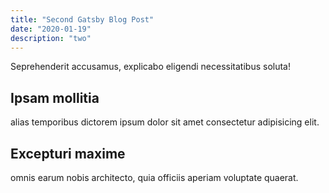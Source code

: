 ```yaml
---
title: "Second Gatsby Blog Post"
date: "2020-01-19"
description: "two"
---
```

Seprehenderit accusamus, explicabo eligendi necessitatibus soluta!

## Ipsam mollitia

alias temporibus dictorem ipsum dolor sit amet consectetur adipisicing elit.

## Excepturi maxime

omnis earum nobis architecto, quia officiis aperiam voluptate quaerat.